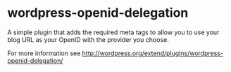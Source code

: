 wordpress-openid-delegation
===========================

A simple plugin that adds the required meta tags to allow you to use your blog URL as your OpenID with the provider you choose.

For more information see http://wordpress.org/extend/plugins/wordpress-openid-delegation/